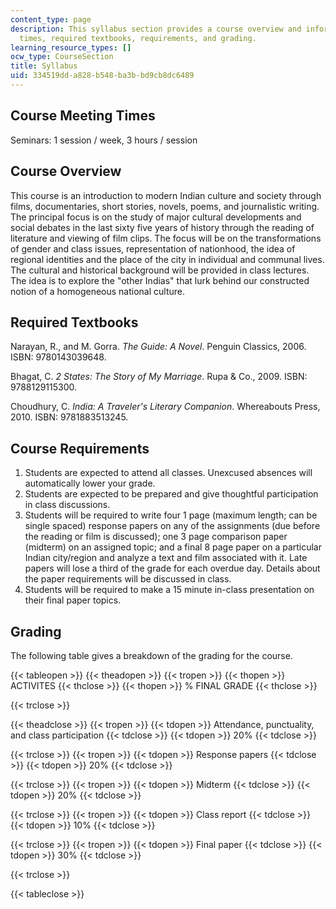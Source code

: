 ```yaml
---
content_type: page
description: This syllabus section provides a course overview and information on meeting
  times, required textbooks, requirements, and grading.
learning_resource_types: []
ocw_type: CourseSection
title: Syllabus
uid: 334519dd-a828-b548-ba3b-bd9cb8dc6489
---
```


Course Meeting Times
--------------------

Seminars: 1 session / week, 3 hours / session

Course Overview
---------------

This course is an introduction to modern Indian culture and society through films, documentaries, short stories, novels, poems, and journalistic writing. The principal focus is on the study of major cultural developments and social debates in the last sixty five years of history through the reading of literature and viewing of film clips. The focus will be on the transformations of gender and class issues, representation of nationhood, the idea of regional identities and the place of the city in individual and communal lives. The cultural and historical background will be provided in class lectures. The idea is to explore the "other Indias" that lurk behind our constructed notion of a homogeneous national culture.

Required Textbooks
------------------

Narayan, R., and M. Gorra. _The Guide: A Novel_. Penguin Classics, 2006. ISBN: 9780143039648.

Bhagat, C. _2 States: The Story of My Marriage_. Rupa & Co., 2009. ISBN: 9788129115300.

Choudhury, C. _India: A Traveler's Literary Companion_. Whereabouts Press, 2010. ISBN: 9781883513245.

Course Requirements
-------------------

1.  Students are expected to attend all classes. Unexcused absences will automatically lower your grade.
2.  Students are expected to be prepared and give thoughtful participation in class discussions.
3.  Students will be required to write four 1 page (maximum length; can be single spaced) response papers on any of the assignments (due before the reading or film is discussed); one 3 page comparison paper (midterm) on an assigned topic; and a final 8 page paper on a particular Indian city/region and analyze a text and film associated with it. Late papers will lose a third of the grade for each overdue day. Details about the paper requirements will be discussed in class.
4.  Students will be required to make a 15 minute in-class presentation on their final paper topics.

Grading
-------

The following table gives a breakdown of the grading for the course.

{{< tableopen >}}
{{< theadopen >}}
{{< tropen >}}
{{< thopen >}}
ACTIVITES
{{< thclose >}}
{{< thopen >}}
% FINAL GRADE
{{< thclose >}}

{{< trclose >}}

{{< theadclose >}}
{{< tropen >}}
{{< tdopen >}}
Attendance, punctuality, and class participation
{{< tdclose >}}
{{< tdopen >}}
20%
{{< tdclose >}}

{{< trclose >}}
{{< tropen >}}
{{< tdopen >}}
Response papers
{{< tdclose >}}
{{< tdopen >}}
20%
{{< tdclose >}}

{{< trclose >}}
{{< tropen >}}
{{< tdopen >}}
Midterm
{{< tdclose >}}
{{< tdopen >}}
20%
{{< tdclose >}}

{{< trclose >}}
{{< tropen >}}
{{< tdopen >}}
Class report
{{< tdclose >}}
{{< tdopen >}}
10%
{{< tdclose >}}

{{< trclose >}}
{{< tropen >}}
{{< tdopen >}}
Final paper
{{< tdclose >}}
{{< tdopen >}}
30%
{{< tdclose >}}

{{< trclose >}}

{{< tableclose >}}